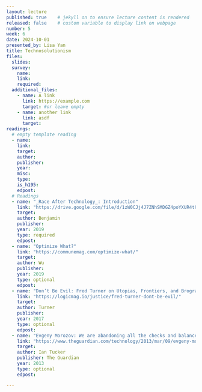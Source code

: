 ```yaml
---
layout: lecture
published: true    # jekyll on to ensure lecture content is rendered
released: false    # custom variable to display link on webpage
number: 5
week: 6
date: 2024-10-01
presented_by: Lisa Yan
title: Technosolutionism
files:
  slides:
  survey:
    name:
    link: 
    required:
  additional_files:
    - name: A link
      link: https://example.com
      target: #or leave empty
    - name: another link
      link: asdf
      target:
readings:
  # empty template reading 
  - name: 
    link:
    target:
    author:
    publisher: 
    year: 
    misc: 
    type: 
    is_h195: 
    edpost:
  # Readings
  - name: "_Race After Technology_: Introduction"
    link: "https://drive.google.com/file/d/1zW0CJj4J7ZNhSMDGZ4poYXUR4t9K3SVh/view" # This link may not be ADA compliant
    target:
    author: Benjamin
    publisher: 
    year: 2019
    type: required
    edpost:
  - name: "Optimize What?"
    link: "https://communemag.com/optimize-what/" 
    target:
    author: Wu
    publisher: 
    year: 2019
    type: optional
    edpost:
  - name: "Don’t Be Evil: Fred Turner on Utopias, Frontiers, and Brogrammers"
    link: "https://logicmag.io/justice/fred-turner-dont-be-evil/" 
    target:
    author: Turner
    publisher: 
    year: 2017
    type: optional
    edpost:
  - name: "Evgeny Morozov: We are abandoning all the checks and balances"
    link: "https://www.theguardian.com/technology/2013/mar/09/evgeny-morozov-technology-solutionism-interview" 
    target: 
    author: Ian Tucker
    publisher: The Guardian
    year: 2013
    type: optional
    edpost:

---
```


<!-- information here -->
